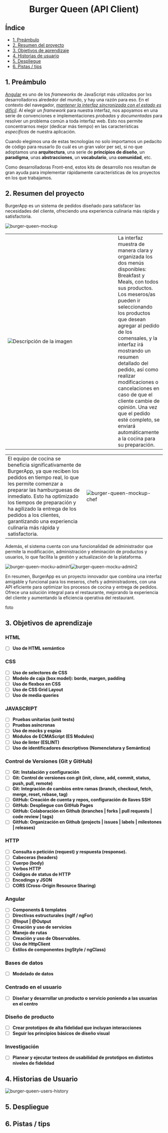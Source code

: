 <p>
  <h1 style = 'text-align:center'>Burger Queen (API Client)</h1>
</p>

## Índice

* [1. Preámbulo](#1-preámbulo)
* [2. Resumen del proyecto](#2-resumen-del-proyecto)
* [3. Objetivos de aprendizaje](#3-objetivos-de-aprendizaje)
* [4. Historias de usuario](#5-historias-de-usuario)
* [5. Despliegue](#6-despliegue)
* [6. Pistas / tips](#7-pistas--tips)

## 1. Preámbulo

[Angular](https://angular.io/) es uno de los _frameworks_ de JavaScript más utilizados por
lxs desarrolladorxs alrededor del mundo, y hay una razón para eso.
En el contexto del navegador, [_mantener la interfaz sincronizada con el estado
es difícil_](https://medium.com/dailyjs/the-deepest-reason-why-modern-javascript-frameworks-exist-933b86ebc445).
Al elegir un _framework_ para nuestra interfaz, nos apoyamos en una
serie de convenciones e implementaciones _probadas_ y _documentadas_ para
resolver un problema común a toda interfaz web. Esto nos permite concentrarnos
mejor (dedicar más tiempo) en las características _específicas_ de
nuestra aplicación.

Cuando elegimos una de estas tecnologías no solo importamos un pedacito de
código para reusarlo (lo cuál es un gran valor per se), si no que adoptamos una
**arquitectura**, una serie de **principios de diseño**, un **paradigma**, unas
**abstracciones**, un **vocabulario**, una **comunidad**, etc.

Como desarrolladoras Front-end, estos kits de desarrollo nos resultan
de gran ayuda para implementar rápidamente características de los proyectos en
los que trabajamos.

## 2. Resumen del proyecto

BurgerApp es un sistema de pedidos diseñado para satisfacer las necesidades del cliente, ofreciendo una experiencia culinaria más rápida y satisfactoria.

![burger-queen-mockup](https://github.com/LadyDi3103/DEV005-burger-queen-api-client/blob/main/Burger-Queen-Api-Client/src/assets/img/mockup%20proyecto.png?raw=true)


<table>
  <tr>
    <td style = 'width :70%'>
      <img src="https://github.com/LadyDi3103/DEV005-burger-queen-api-client/blob/main/Burger-Queen-Api-Client/src/assets/img/waiter.png?raw=true" alt="Descripción de la imagen">
    </td>
    <td style = 'width :30%'>
      La interfaz muestra de manera clara y organizada los dos menús disponibles: Breakfast y Meals, con todos sus productos. Los meseros/as pueden ir seleccionando los productos que desean agregar al pedido de los comensales, y la interfaz irá mostrando un resumen detallado del pedido, así como realizar modificaciones o cancelaciones en caso de que el cliente cambie de opinión. Una vez que el pedido esté completo, se enviará automáticamente a la cocina para su preparación.
    </td>
  </tr>
</table>

<table>
  <tr>
    <td style = 'width :50%'>
      El equipo de cocina se beneficia significativamente de BurgerApp, ya que reciben los pedidos en tiempo real, lo que les permite comenzar a preparar las hamburguesas de inmediato. Esto ha optimizado los tiempos de preparación y ha agilizado la entrega de los pedidos a los clientes, garantizando una experiencia culinaria más rápida y satisfactoria.
    </td>
    <td style = 'width :50%'>
          <img src="https://github.com/LadyDi3103/DEV005-burger-queen-api-client/blob/main/Burger-Queen-Api-Client/src/assets/img/chef.png?raw=true" alt="burger-queen-mockup-chef">
    </td>
  </tr>
</table>

Además, el sistema cuenta con una funcionalidad de administrador que permite la modificación, administración y eliminación de productos y usuarios, lo que facilita la gestión y actualización de la plataforma.

![burger-queen-mocku-admin1](https://github.com/LadyDi3103/DEV005-burger-queen-api-client/blob/main/Burger-Queen-Api-Client/src/assets/img/admin1.png?raw=true)![burger-queen-mocku-admin2](https://github.com/LadyDi3103/DEV005-burger-queen-api-client/blob/main/Burger-Queen-Api-Client/src/assets/img/admin2.png?raw=true)

En resumen, BurgerApp es un proyecto innovador que combina una interfaz amigable y funcional para los meseros, chefs y administradores, con una API eficiente para optimizar los procesos de cocina y entrega de pedidos. Ofrece una solución integral para el restaurante, mejorando la experiencia del cliente y aumentando la eficiencia operativa del restaurant.

foto

## 3. Objetivos de aprendizaje

### HTML

- [ ] **Uso de HTML semántico**

### CSS

- [ ] **Uso de selectores de CSS**
- [ ] **Modelo de caja (box model): borde, margen, padding**
- [ ] **Uso de flexbox en CSS**
- [ ] **Uso de CSS Grid Layout**
- [ ] **Uso de media queries**

### JAVASCRIPT

- [ ] **Pruebas unitarias (unit tests)**
- [ ] **Pruebas asíncronas**
- [ ] **Uso de mocks y espías**
- [ ] **Módulos de ECMAScript (ES Modules)**
- [ ] **Uso de linter (ESLINT)**
- [ ] **Uso de identificadores descriptivos (Nomenclatura y Semántica)**

### Control de Versiones (Git y GitHub)

- [ ] **Git: Instalación y configuración**
- [ ] **Git: Control de versiones con git (init, clone, add, commit, status, push, pull, remote)**
- [ ] **Git: Integración de cambios entre ramas (branch, checkout, fetch, merge, reset, rebase, tag)**
- [ ] **GitHub: Creación de cuenta y repos, configuración de llaves SSH**
- [ ] **GitHub: Despliegue con GitHub Pages**
- [ ] **GitHub: Colaboración en Github (branches | forks | pull requests | code review | tags)**
- [ ] **GitHub: Organización en Github (projects | issues | labels | milestones | releases)**

### HTTP

- [ ] **Consulta o petición (request) y respuesta (response).**
- [ ] **Cabeceras (headers)**
- [ ] **Cuerpo (body)**
- [ ] **Verbos HTTP**
- [ ] **Códigos de status de HTTP**
- [ ] **Encodings y JSON**
- [ ] **CORS (Cross-Origin Resource Sharing)**

### Angular

- [ ] **Components & templates**
- [ ] **Directivas estructurales (ngIf / ngFor)**
- [ ] **@Input | @Output**
- [ ] **Creación y uso de servicios**
- [ ] **Manejo de rutas**
- [ ] **Creación y uso de Observables.**
- [ ] **Uso de HttpClient**
- [ ] **Estilos de componentes (ngStyle / ngClass)**

### Bases de datos

- [ ] **Modelado de datos**

### Centrado en el usuario

- [ ] **Diseñar y desarrollar un producto o servicio poniendo a las usuarias en el centro**

### Diseño de producto

- [ ] **Crear prototipos de alta fidelidad que incluyan interacciones**
- [ ] **Seguir los principios básicos de diseño visual**

### Investigación

- [ ] **Planear y ejecutar testeos de usabilidad de prototipos en distintos niveles de fidelidad**

## 4. Historias de Usuario

![burger-queen-users-history](https://github.com/LadyDi3103/DEV005-burger-queen-api-client/blob/main/Burger-Queen-Api-Client/src/assets/img/Infograf%C3%ADa%20de%20L%C3%ADnea%20de%20Tiempo%20Timeline%20con%20Fechas%20Profesional%20Moderno%20Multicolor.png?raw=true)

## 5. Despliegue

## 6. Pistas / tips
